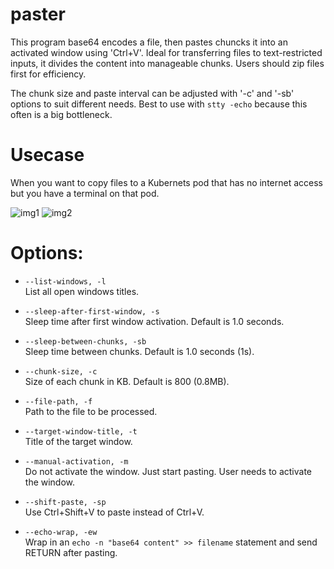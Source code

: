 # paster
This program base64 encodes a file, then pastes chuncks it into an activated window using 'Ctrl+V'. Ideal for transferring files to text-restricted inputs, it divides the content into manageable chunks. Users should zip files first for efficiency.

The chunk size and paste interval can be adjusted with '-c' and '-sb' options to suit different needs. Best to use with `stty -echo` because this often is a big bottleneck.

# Usecase
When you want to copy files to a Kubernets pod that has no internet access but you have a terminal on that pod.


![img1](https://github.com/BuFuuu/paster/assets/6349896/363ee266-f6a6-4909-bced-d36a89db26d4)
![img2](https://github.com/BuFuuu/paster/assets/6349896/482eb465-e5f9-4029-b1ec-dd19e09a3782)

# Options:

- `--list-windows, -l`  
  List all open windows titles.

- `--sleep-after-first-window, -s`  
  Sleep time after first window activation. Default is 1.0 seconds.

- `--sleep-between-chunks, -sb`  
  Sleep time between chunks. Default is 1.0 seconds (1s).

- `--chunk-size, -c`  
  Size of each chunk in KB. Default is 800 (0.8MB).

- `--file-path, -f`  
  Path to the file to be processed.

- `--target-window-title, -t`  
  Title of the target window.

- `--manual-activation, -m`  
  Do not activate the window. Just start pasting. User needs to activate the window.

- `--shift-paste, -sp`  
  Use Ctrl+Shift+V to paste instead of Ctrl+V.

- `--echo-wrap, -ew`  
  Wrap in an `echo -n "base64 content" >> filename` statement and send RETURN after pasting.
